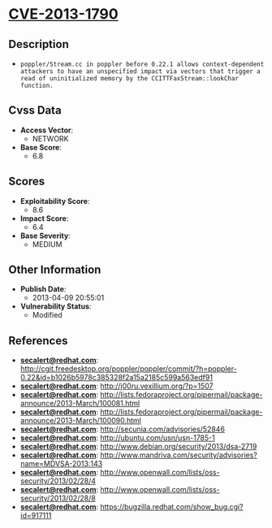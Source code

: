 
# [CVE-2013-1790](http://cgit.freedesktop.org/poppler/poppler/commit/?h=poppler-0.22&id=b1026b5978c385328f2a15a2185c599a563edf91)

## Description

- `poppler/Stream.cc in poppler before 0.22.1 allows context-dependent attackers to have an unspecified impact via vectors that trigger a read of uninitialized memory by the CCITTFaxStream::lookChar function.`

## Cvss Data

- **Access Vector**:
  - NETWORK
- **Base Score**:
  - 6.8

## Scores

- **Exploitability Score**:
  - 8.6
- **Impact Score**:
  - 6.4
- **Base Severity**:
  - MEDIUM

## Other Information

- **Publish Date**:
  - 2013-04-09 20:55:01
- **Vulnerability Status**:
  - Modified

## References

- **secalert@redhat.com**: http://cgit.freedesktop.org/poppler/poppler/commit/?h=poppler-0.22&id=b1026b5978c385328f2a15a2185c599a563edf91
- **secalert@redhat.com**: http://j00ru.vexillium.org/?p=1507
- **secalert@redhat.com**: http://lists.fedoraproject.org/pipermail/package-announce/2013-March/100081.html
- **secalert@redhat.com**: http://lists.fedoraproject.org/pipermail/package-announce/2013-March/100090.html
- **secalert@redhat.com**: http://secunia.com/advisories/52846
- **secalert@redhat.com**: http://ubuntu.com/usn/usn-1785-1
- **secalert@redhat.com**: http://www.debian.org/security/2013/dsa-2719
- **secalert@redhat.com**: http://www.mandriva.com/security/advisories?name=MDVSA-2013:143
- **secalert@redhat.com**: http://www.openwall.com/lists/oss-security/2013/02/28/4
- **secalert@redhat.com**: http://www.openwall.com/lists/oss-security/2013/02/28/8
- **secalert@redhat.com**: https://bugzilla.redhat.com/show_bug.cgi?id=917111
